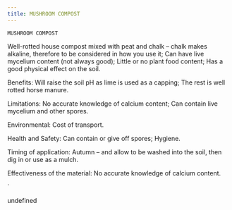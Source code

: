 ```yaml
---
title: MUSHROOM COMPOST
---
```

`MUSHROOM COMPOST`

Well-rotted house compost mixed with peat and chalk – chalk makes alkaline, therefore to be considered in how you use it;
Can have live mycelium content (not always good);
Little or no plant food content;
Has a good physical effect on the soil.

Benefits:
Will raise the soil pH as lime is used as a capping;
The rest is well rotted horse manure.

Limitations:
No accurate knowledge of calcium content;
Can contain live mycelium and other spores.

Environmental:
Cost of transport.

Health and Safety:
Can contain or give off spores;
Hygiene.

Timing of application:
Autumn – and allow to be washed into the soil, then dig in or use as a mulch.

Effectiveness of the material:
No accurate knowledge of calcium content.

`

undefined